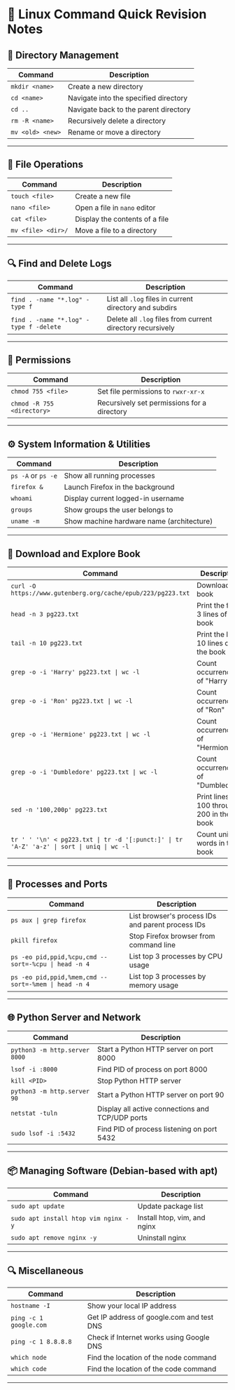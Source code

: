 # 🐧 Linux Command Quick Revision Notes

## 📁 Directory Management

| **Command**      | **Description**                        |
|------------------|----------------------------------------|
| `mkdir <name>`   | Create a new directory                 |
| `cd <name>`      | Navigate into the specified directory  |
| `cd ..`          | Navigate back to the parent directory  |
| `rm -R <name>`   | Recursively delete a directory         |
| `mv <old> <new>` | Rename or move a directory             |

---

## 📄 File Operations

| **Command**            | **Description**                          |
|------------------------|------------------------------------------|
| `touch <file>`         | Create a new file                        |
| `nano <file>`          | Open a file in `nano` editor             |
| `cat <file>`           | Display the contents of a file           |
| `mv <file> <dir>/`     | Move a file to a directory               |

---

## 🔍 Find and Delete Logs

| **Command**                                  | **Description**                                           |
|---------------------------------------------|-----------------------------------------------------------|
| `find . -name "*.log" -type f`              | List all `.log` files in current directory and subdirs    |
| `find . -name "*.log" -type f -delete`      | Delete all `.log` files from current directory recursively|

---

## 🔐 Permissions

| **Command**                            | **Description**                                    |
|----------------------------------------|----------------------------------------------------|
| `chmod 755 <file>`                     | Set file permissions to `rwxr-xr-x`                |
| `chmod -R 755 <directory>`             | Recursively set permissions for a directory        |

---

## ⚙️ System Information & Utilities

| **Command**         | **Description**                             |
|---------------------|---------------------------------------------|
| `ps -A` or `ps -e`  | Show all running processes                  |
| `firefox &`         | Launch Firefox in the background            |
| `whoami`            | Display current logged-in username          |
| `groups`            | Show groups the user belongs to             |
| `uname -m`          | Show machine hardware name (architecture)   |

---

## 📘 Download and Explore Book

| **Command**                                          | **Description**                                                   |
|------------------------------------------------------|-------------------------------------------------------------------|
| `curl -O https://www.gutenberg.org/cache/epub/223/pg223.txt` | Download the book                                                 |
| `head -n 3 pg223.txt`                                | Print the first 3 lines of the book                               |
| `tail -n 10 pg223.txt`                               | Print the last 10 lines of the book                               |
| `grep -o -i 'Harry' pg223.txt \| wc -l`              | Count occurrences of "Harry"                                      |
| `grep -o -i 'Ron' pg223.txt \| wc -l`                | Count occurrences of "Ron"                                        |
| `grep -o -i 'Hermione' pg223.txt \| wc -l`           | Count occurrences of "Hermione"                                   |
| `grep -o -i 'Dumbledore' pg223.txt \| wc -l`         | Count occurrences of "Dumbledore"                                 |
| `sed -n '100,200p' pg223.txt`                        | Print lines 100 through 200 in the book                           |
| `tr ' ' '\n' < pg223.txt \| tr -d '[:punct:]' \| tr 'A-Z' 'a-z' \| sort \| uniq \| wc -l` | Count unique words in the book  |

---

## 🧠 Processes and Ports

| **Command**                                      | **Description**                                                   |
|--------------------------------------------------|-------------------------------------------------------------------|
| `ps aux \| grep firefox`                         | List browser's process IDs and parent process IDs                 |
| `pkill firefox`                                  | Stop Firefox browser from command line                            |
| `ps -eo pid,ppid,%cpu,cmd --sort=-%cpu \| head -n 4` | List top 3 processes by CPU usage                              |
| `ps -eo pid,ppid,%mem,cmd --sort=-%mem \| head -n 4` | List top 3 processes by memory usage                           |

---

## 🌐 Python Server and Network

| **Command**                      | **Description**                                           |
|----------------------------------|-----------------------------------------------------------|
| `python3 -m http.server 8000`    | Start a Python HTTP server on port 8000                  |
| `lsof -i :8000`                  | Find PID of process on port 8000                         |
| `kill <PID>`                     | Stop Python HTTP server                                  |
| `python3 -m http.server 90`      | Start a Python HTTP server on port 90                    |
| `netstat -tuln`                  | Display all active connections and TCP/UDP ports         |
| `sudo lsof -i :5432`             | Find PID of process listening on port 5432               |

---

## 📦 Managing Software (Debian-based with apt)

| **Command**                           | **Description**                     |
|----------------------------------------|-------------------------------------|
| `sudo apt update`                      | Update package list                 |
| `sudo apt install htop vim nginx -y`  | Install htop, vim, and nginx        |
| `sudo apt remove nginx -y`            | Uninstall nginx                     |

---

## 🔍 Miscellaneous

| **Command**               | **Description**                            |
|---------------------------|--------------------------------------------|
| `hostname -I`             | Show your local IP address                 |
| `ping -c 1 google.com`    | Get IP address of google.com and test DNS  |
| `ping -c 1 8.8.8.8`       | Check if Internet works using Google DNS   |
| `which node`              | Find the location of the node command      |
| `which code`              | Find the location of the code command      |

---
